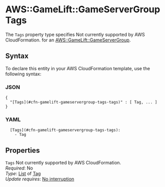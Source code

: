 # AWS::GameLift::GameServerGroup Tags<a name="aws-properties-gamelift-gameservergroup-tags"></a>

<a name="aws-properties-gamelift-gameservergroup-tags-description"></a>The `Tags` property type specifies Not currently supported by AWS CloudFormation\. for an [AWS::GameLift::GameServerGroup](aws-resource-gamelift-gameservergroup.md)\.

## Syntax<a name="aws-properties-gamelift-gameservergroup-tags-syntax"></a>

To declare this entity in your AWS CloudFormation template, use the following syntax:

### JSON<a name="aws-properties-gamelift-gameservergroup-tags-syntax.json"></a>

```
{
  "[Tags](#cfn-gamelift-gameservergroup-tags-tags)" : [ Tag, ... ]
}
```

### YAML<a name="aws-properties-gamelift-gameservergroup-tags-syntax.yaml"></a>

```
  [Tags](#cfn-gamelift-gameservergroup-tags-tags): 
    - Tag
```

## Properties<a name="aws-properties-gamelift-gameservergroup-tags-properties"></a>

`Tags`  <a name="cfn-gamelift-gameservergroup-tags-tags"></a>
Not currently supported by AWS CloudFormation\.  
*Required*: No  
*Type*: [List](#aws-properties-gamelift-gameservergroup-tags) of [Tag](#aws-properties-gamelift-gameservergroup-tags)  
*Update requires*: [No interruption](https://docs.aws.amazon.com/AWSCloudFormation/latest/UserGuide/using-cfn-updating-stacks-update-behaviors.html#update-no-interrupt)